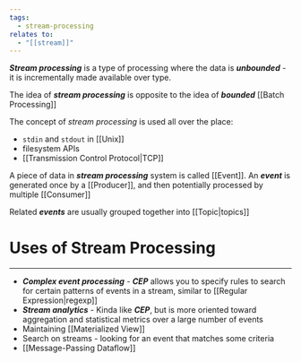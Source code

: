 ```yaml
---
tags:
  - stream-processing
relates to:
  - "[[stream]]"
---
```

***Stream processing*** is a type of processing where the data is ***unbounded*** - it is incrementally made available over type.

The idea of ***stream processing*** is opposite to the idea of ***bounded*** [[Batch Processing]]

The concept of *stream processing* is used all over the place:
- `stdin` and `stdout` in [[Unix]]
- filesystem APIs
- [[Transmission Control Protocol|TCP]]

A piece of data in ***stream processing*** system is called [[Event]]. An ***event*** is generated once by a [[Producer]], and then potentially processed by multiple [[Consumer]]

Related ***events*** are usually grouped together into [[Topic|topics]]

# Uses of Stream Processing
---
- ***Complex event processing*** - ***CEP*** allows you to specify rules to search for certain patterns of events in a stream, similar to [[Regular Expression|regexp]]
- ***Stream analytics*** - Kinda like ***CEP***, but is more oriented toward aggregation and statistical metrics over a large number of events
- Maintaining [[Materialized View]]
- Search on streams - looking for an event that matches some criteria
- [[Message-Passing Dataflow]]